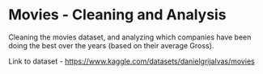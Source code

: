 # Movies - Cleaning and Analysis
Cleaning the movies dataset, and analyzing which companies have been doing the best over the years (based on their average Gross).

Link to dataset - https://www.kaggle.com/datasets/danielgrijalvas/movies
